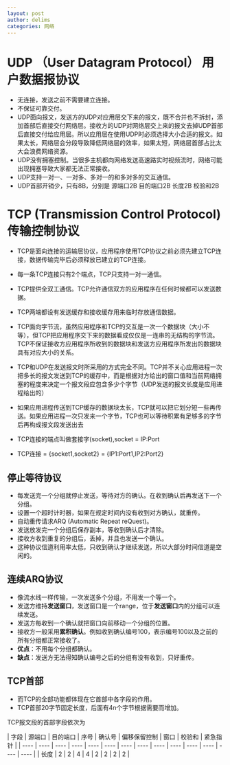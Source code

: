 ```yaml
---
layout: post
author: delims
categories: 网络
---
```


# UDP （User Datagram Protocol） 用户数据报协议

- 无连接，发送之前不需要建立连接。
- 不保证可靠交付。
- UDP面向报文，发送方的UDP对应用层交下来的报文，既不合并也不拆封，添加首部后直接交付网络层。接收方的UDP对网络层交上来的报文去掉UDP首部后直接交付给应用层。所以应用层在使用UDP时必须选择大小合适的报文。如果太长，网络层会分段导致降低网络层的效率，如果太短，网络层首部占比太大会浪费网络资源。
- UDP没有拥塞控制。当很多主机都向网络发送高速路实时视频流时，网络可能出现拥塞导致大家都无法正常接收。
- UDP支持一对一、一对多、多对一的和多对多的交互通信。
- UDP首部开销少，只有8B，分别是 源端口2B 目的端口2B 长度2B 校验和2B


# TCP (Transmission Control Protocol) 传输控制协议

- TCP是面向连接的运输层协议，应用程序使用TCP协议之前必须先建立TCP连接，数据传输完毕后必须释放已建立的TCP连接。
- 每一条TCP连接只有2个端点，TCP只支持一对一通信。
- TCP提供全双工通信。TCP允许通信双方的应用程序在任何时候都可以发送数据。
- TCP两端都设有发送缓存和接收缓存用来临时存放通信数据。
- TCP面向字节流，虽然应用程序和TCP的交互是一次一个数据块（大小不等），但TCP把应用程序交下来的数据看成仅仅是一连串的无结构的字节流。TCP不保证接收方应用程序所收到的数据块和发送方应用程序所发出的数据块具有对应大小的关系。
- TCP和UDP在发送报文时所采用的方式完全不同。TCP并不关心应用进程一次把多长的报文发送到TCP的缓存中，而是根据对方给出的窗口值和当前网络拥塞的程度来决定一个报文段应包含多少个字节（UDP发送的报文长度是应用进程给出的）
- 如果应用进程传送到TCP缓存的数据块太长，TCP就可以把它划分短一些再传送。如果应用进程一次只发来一个字节，TCP也可以等待积累有足够多的字节后再构成报文段发送出去

- TCP连接的端点叫做套接字(socket),socket = IP:Port
- TCP连接 = {socket1,socket2} = {IP1:Port1,IP2:Port2}

## 停止等待协议

- 每发送完一个分组就停止发送，等待对方的确认。在收到确认后再发送下一个分组。 
- 设置一个超时计时器，如果在规定时间内没有收到对方确认，就重传。
- 自动重传请求ARQ (Automatic Repeat reQuest)。
- 发送放发完一个分组后保存副本，等收到确认后才清除。
- 接收方收到重复的分组后，丢掉，并且也发送一个确认。
- 这种协议信道利用率太低，只收到确认才继续发送，所以大部分时间信道是空闲的。

## 连续ARQ协议

- 像流水线一样传输，一次发送多个分组，不用发一个等一个。
- 发送方维持**发送窗口**，发送窗口是一个range，位于**发送窗口**内的分组可以连续发送。
- 发送方每收到一个确认就把窗口向前移动一个分组的位置。
- 接收方一般采用**累积确认**。例如收到确认编号100，表示编号100以及之前的所有分组都正常接收了。
- **优点**：不用每个分组都确认。
- **缺点**：发送方无法得知确认编号之后的分组有没有收到，只好重传。

## TCP首部

- 而TCP的全部功能都体现在它首部中各字段的作用。
- TCP首部20字节固定长度，后面有4n个字节根据需要而增加。

TCP报文段的首部字段依次为

| 字段 | 源端口 | 目的端口 | 序号 | 确认号 | 偏移保留控制 | 窗口 | 校验和 | 紧急指针 |
| ---- | ---- | ---- | ---- | ---- | ---- | ---- | ---- | ---- | ---- | ---- | ---- | ---- | ---- |
| 长度 | 2 | 2 | 4 | 4 | 2 | 2 | 2 | 2 | 




